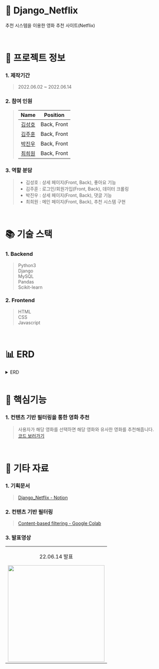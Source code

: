 # 🎥 Django_Netflix

추천 시스템을 이용한 영화 추천 사이트(Netflix)

<br/>

# 📃 프로젝트 정보

### 1. 제작기간

> 2022.06.02 ~ 2022.06.14

### 2. 참여 인원

> |                    Name                    |  Position   |
> | :----------------------------------------: | :---------: |
> | [김성호](https://github.com/Kim-sung-ho) | Back, Front |
> |   [김주훈](https://github.com/joohuun)    | Back, Front |
> |     [박진우](https://github.com/J1NU2)     | Back, Front |
> |    [최희원](https://github.com/wonbbnote)     | Back, Front |

### 3. 역할 분담

> - 김성호 : 상세 페이지(Front, Back), 좋아요 기능
> - 김주훈 : 로그인/회원가입(Front, Back), 데이터 크롤링
> - 박진우 : 상세 페이지(Front, Back), 댓글 기능
> - 최희원 : 메인 페이지(Front, Back), 추천 시스템 구현

<br/>

# 📚 기술 스택

### 1. Backend

> Python3  
> Django  
> MySQL  
> Pandas  
> Scikit-learn

### 2. Frontend

> HTML  
> CSS  
> Javascript

<br/>

# 📊 ERD

<details>
<summary>ERD</summary>
<div markdown="1" style="padding-left: 15px;">
<img src="https://s3.us-west-2.amazonaws.com/secure.notion-static.com/53ddeeee-901b-443e-98d0-61c5446d621a/Untitled.png?X-Amz-Algorithm=AWS4-HMAC-SHA256&X-Amz-Content-Sha256=UNSIGNED-PAYLOAD&X-Amz-Credential=AKIAT73L2G45EIPT3X45%2F20220823%2Fus-west-2%2Fs3%2Faws4_request&X-Amz-Date=20220823T094517Z&X-Amz-Expires=86400&X-Amz-Signature=7266a86cd416327cc3b5827ef6e6049145d2967285ce706c132aeb3776ee9324&X-Amz-SignedHeaders=host&response-content-disposition=filename%20%3D%22Untitled.png%22&x-id=GetObject" width="800px"/>
</div>
</details>

<br />

# 🔑 핵심기능

### 1. 컨텐츠 기반 필터링을 통한 영화 추천

> 사용자가 해당 영화를 선택하면 해당 영화와 유사한 영화를 추천해줍니다.  
> [코드 보러가기](https://github.com/J1NU2/Django_Netflix/blob/c433f2b5b3a69c58f8430297e1b46530fa835ae8/movie/recommender_ml.py#L13)

<br/>

# 📕 기타 자료

### 1. 기획문서

> [Django_Netflix - Notion](https://www.notion.so/8abe3134758744a8bf4a850fc175712e)

### 2. 컨텐츠 기반 필터링

> [Content-based filtering - Google Colab](https://colab.research.google.com/drive/1JmVcMfKDPEMGhUyB12sCDCZlyFj0BM2P?usp=sharing#scrollTo=hKHvr_aEUEZy)

### 3. 발표영상

<table>
  <tbody>
    <tr>
      <td>
        <p align="center"> 22.06.14 발표 </p>
        <a href="/" title="Django_Netflix 발표">
          <img align="center" src="https://s3.us-west-2.amazonaws.com/secure.notion-static.com/192001d3-4530-4b6f-962a-838a86625e4a/Untitled.png?X-Amz-Algorithm=AWS4-HMAC-SHA256&X-Amz-Content-Sha256=UNSIGNED-PAYLOAD&X-Amz-Credential=AKIAT73L2G45EIPT3X45%2F20220823%2Fus-west-2%2Fs3%2Faws4_request&X-Amz-Date=20220823T100728Z&X-Amz-Expires=86400&X-Amz-Signature=61c4ad479c72719a8ce1bbef6e0bdd57047f34c8f5d1a643571cc41c4025ccfb&X-Amz-SignedHeaders=host&response-content-disposition=filename%20%3D%22Untitled.png%22&x-id=GetObject" width="300" >
        </a>
      </td>
    </tr>
  </tbody>
</table>
